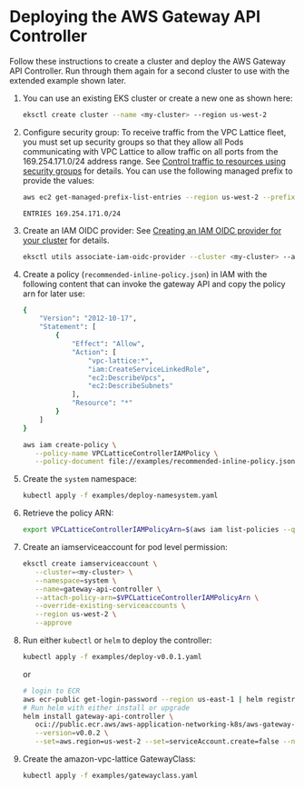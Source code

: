 # Deploying the AWS Gateway API Controller

Follow these instructions to create a cluster and deploy the AWS Gateway API Controller.
Run through them again for a second cluster to use with the extended example shown later.

1. You can use an existing EKS cluster or create a new one as shown here:
   ```bash
   eksctl create cluster --name <my-cluster> --region us-west-2
   ```
1. Configure security group: To receive traffic from the VPC Lattice fleet, you must set up security groups so that they allow all Pods communicating with VPC Lattice to allow traffic on all ports from the 169.254.171.0/24 address range. See [Control traffic to resources using security groups](https://docs.aws.amazon.com/vpc/latest/userguide/VPC_SecurityGroups.html) for details. You can use the following managed prefix to provide the values:
   ```bash
   aws ec2 get-managed-prefix-list-entries --region us-west-2 --prefix-list-id pl-0721453c7ac4ec009
   ```
   ```
   ENTRIES 169.254.171.0/24
   ```
1. Create an IAM OIDC provider: See [Creating an IAM OIDC provider for your cluster](https://docs.aws.amazon.com/eks/latest/userguide/enable-iam-roles-for-service-accounts.html) for details.
   ```bash
   eksctl utils associate-iam-oidc-provider --cluster <my-cluster> --approve
   ```
1. Create a policy (`recommended-inline-policy.json`) in IAM with the following content that can invoke the gateway API and copy the policy arn for later use:
   ```bash
   {
       "Version": "2012-10-17",
       "Statement": [
           {
               "Effect": "Allow",
               "Action": [
                   "vpc-lattice:*",
                   "iam:CreateServiceLinkedRole",
                   "ec2:DescribeVpcs",
                   "ec2:DescribeSubnets"
               ],
               "Resource": "*"
           }
       ]
   }
   ```
   ```bash
   aws iam create-policy \
      --policy-name VPCLatticeControllerIAMPolicy \
      --policy-document file://examples/recommended-inline-policy.json
   ```
1. Create the `system` namespace:
   ```bash
   kubectl apply -f examples/deploy-namesystem.yaml
   ```
1. Retrieve the policy ARN:
   ```bash
   export VPCLatticeControllerIAMPolicyArn=$(aws iam list-policies --query 'Policies[?PolicyName==`VPCLatticeControllerIAMPolicy`].Arn' --output text)
   ```
1. Create an iamserviceaccount for pod level permission:
   ```bash
   eksctl create iamserviceaccount \
      --cluster=<my-cluster> \
      --namespace=system \
      --name=gateway-api-controller \
      --attach-policy-arn=$VPCLatticeControllerIAMPolicyArn \
      --override-existing-serviceaccounts \
      --region us-west-2 \
      --approve
   ```

1. Run either `kubectl` or `helm` to deploy the controller:

      ```bash
      kubectl apply -f examples/deploy-v0.0.1.yaml
      ```
      
      or

      ```bash
      # login to ECR
      aws ecr-public get-login-password --region us-east-1 | helm registry login --username AWS --password-stdin public.ecr.aws
      # Run helm with either install or upgrade
      helm install gateway-api-controller \
         oci://public.ecr.aws/aws-application-networking-k8s/aws-gateway-controller-chart\
         --version=v0.0.2 \
         --set=aws.region=us-west-2 --set=serviceAccount.create=false --namespace system
      ```

1. Create the amazon-vpc-lattice GatewayClass:
   ```bash
   kubectl apply -f examples/gatewayclass.yaml
   ```
